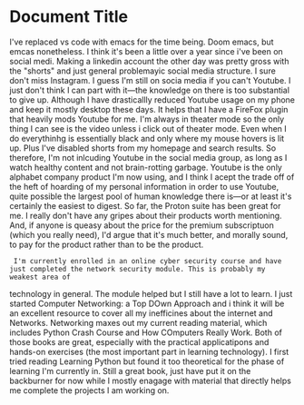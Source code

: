 # Document Title
I've replaced vs code with emacs for the time being. Doom emacs, but emcas nonetheless. I think it's been a little over a year since i've been on social
medi. Making a linkedin account the other day was pretty gross with the "shorts" and just general problemayic social media structure. I sure don't miss
Instagram. I guess I'm still on socia media if you can't Youtube. I just don't think I can part with it—the knowledge on there is too substantial to
give up. Although I have drasticallly reduced Youtube usage on my phone and keep it mostly desktop these days. It helps that I have a FireFox plugin
that heavily mods Youtube for me. I'm always in theater mode so the only thing I can see is the video unless i click out of theater mode. Even when I
do everythinhg is essentially black and only where my mouse hovers is lit up. Plus I've disabled shorts from my homepage and search results. So
therefore, I'm not inlcuding Youtube in the social media group, as long as I watch healthy content and not brain-rotting garbage. Youtube is the only
alphabet company product I'm now using, and I think I acept the trade off of the heft of hoarding of my personal information in order to use Youtube,
quite possible the largest pool of human knowledge there is—or at least it's certainly the easiest to digest. So far, the Proton suite has been great
for me. I really don't have any gripes about their products worth mentioning. And, if anyone is queasy about the price for the premium subscriptuon
(which you really need), I'd argue that it's much better, and morally sound, to pay for the product rather than to be the product.

     I'm currently enrolled in an online cyber security course and have just completed the network security module. This is probably my weakest area of
technology in general. The module helped but I still have a lot to learn. I just started Computer Networking: a Top DOwn Approach and i think it will
be an excellent resource to cover all my inefficines about the internet and Networks. Networking maxes out my current reading material, which includes
Python Crash Course and How COmputers Really Work. Both of those books are great, especially with the practical applicatipons and hands-on exercises
(the most important part in learning technology). I first tried reading Learning Python but found it too theoretical for the phase of learning I'm
currently in. Still a great book, just have put it on the backburner for now while I mostly enagage with material that directly helps me complete the
projects I am working on.

